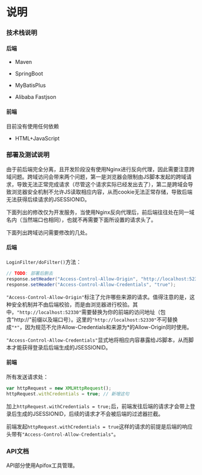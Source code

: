 # 说明

### 技术栈说明

#### 后端

- Maven

- SpringBoot

- MyBatisPlus

- Alibaba Fastjson

#### 前端

目前没有使用任何依赖

- HTML+JavaScript

### 部署及测试说明

由于前后端完全分离，且开发阶段没有使用Nginx进行反向代理，因此需要注意跨域问题。跨域访问会带来两个问题，第一是浏览器会限制由JS脚本发起的跨域请求，导致无法正常完成请求（尽管这个请求实际已经发出去了），第二是跨域会导致浏览器安全机制不允许JS读取相应内容，从而cookie无法正常存储，导致后端无法获得后续请求的JSESSIONID。

下面列出的修改仅为开发服务，当使用Nginx反向代理后，前后端往往处在同一域名内（当然端口也相同），也就不再需要下面所设置的请求头了。

下面列出跨域访问需要修改的几处。

#### 后端

`LoginFilter/doFilter()`方法：

```java
// TODO: 部署后删去
response.setHeader("Access-Control-Allow-Origin", "http://localhost:52330");
response.setHeader("Access-Control-Allow-Credentials", "true");
```

`"Access-Control-Allow-Origin"`标注了允许哪些来源的请求。值得注意的是，这种安全机制并不由后端校验，而是由浏览器进行校验。其中，`"http://localhost:52330"`需要替换为你的前端的访问地址（包含"http://"前缀以及端口号）。这里的`"http://localhost:52330"`不可替换成`"*"`，因为规范不允许Allow-Credentials和来源为*的Allow-Origin同时使用。

`"Access-Control-Allow-Credentials"`显式地将相应内容暴露给JS脚本，从而脚本才能获得登录后后端生成的JSESSIONID。

#### 前端

所有发送请求处：

```javascript
var httpRequest = new XMLHttpRequest();
httpRequest.withCredentials = true; // 新增这句
```

加上`httpRequest.withCredentials = true;`后，前端发往后端的请求才会带上登录后生成的JSESSIONID，后续的请求才不会被后端的过滤器拦截。

前端发起`httpRequest.withCredentials = true`这样的请求的前提是后端的响应头带有`"Access-Control-Allow-Credentials"`。

### API文档

API部分使用Apifox工具管理。
